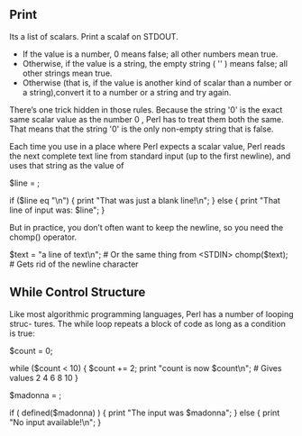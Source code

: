 Print
-----

Its a list of scalars. Print a scalaf on STDOUT.

* If the value is a number, 0 means false; all other numbers mean true.
* Otherwise, if the value is a string, the empty string ( '' ) means false; all other strings mean true.
* Otherwise (that is, if the value is another kind of scalar than a number or a string),convert it to a number or a string and try again.

There’s one trick hidden in those rules. Because the string '0' is the exact same scalar value as the number 0 , Perl has to treat them both the same. 
That means that the string '0' is the only non-empty string that is false.

Each time you use <STDIN> in a place where Perl expects a scalar value, Perl reads the
next complete text line from standard input (up to the first newline), and uses that string
as the value of <STDIN>

$line = <STDIN>;

if ($line eq "\n") {
	print "That was just a blank line!\n";
} else {
	print "That line of input was: $line";
}

But in practice, you don’t often want to keep the newline, so you need the chomp()
operator.

$text = "a line of text\n"; # Or the same thing from <STDIN>
chomp($text); # Gets rid of the newline character

While Control Structure
-----------------------

Like most algorithmic programming languages, Perl has a number of looping struc-
tures. The while loop repeats a block of code as long as a condition is true:

$count = 0;

while ($count < 10) {
	$count += 2;
	print "count is now $count\n"; # Gives values 2 4 6 8 10
}

$madonna = <STDIN>;

if ( defined($madonna) ) {
	print "The input was $madonna";
} else {
	print "No input available!\n";
}
